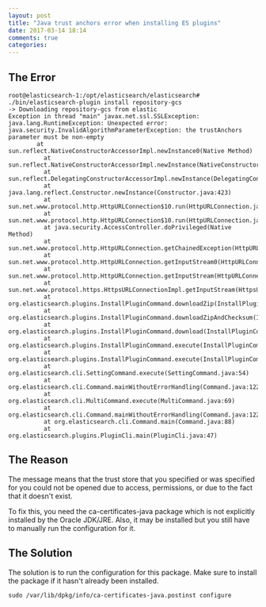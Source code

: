 ```yaml
---
layout: post
title: "Java trust anchors error when installing ES plugins"
date: 2017-03-14 18:14
comments: true
categories:
---
```


## The Error
```
root@elasticsearch-1:/opt/elasticsearch/elasticsearch# ./bin/elasticsearch-plugin install repository-gcs
-> Downloading repository-gcs from elastic
Exception in thread "main" javax.net.ssl.SSLException: java.lang.RuntimeException: Unexpected error: java.security.InvalidAlgorithmParameterException: the trustAnchors parameter must be non-empty
        at sun.reflect.NativeConstructorAccessorImpl.newInstance0(Native Method)
          at sun.reflect.NativeConstructorAccessorImpl.newInstance(NativeConstructorAccessorImpl.java:62)
          at sun.reflect.DelegatingConstructorAccessorImpl.newInstance(DelegatingConstructorAccessorImpl.java:45)
          at java.lang.reflect.Constructor.newInstance(Constructor.java:423)
          at sun.net.www.protocol.http.HttpURLConnection$10.run(HttpURLConnection.java:1926)
          at sun.net.www.protocol.http.HttpURLConnection$10.run(HttpURLConnection.java:1921)
          at java.security.AccessController.doPrivileged(Native Method)
          at sun.net.www.protocol.http.HttpURLConnection.getChainedException(HttpURLConnection.java:1920)
          at sun.net.www.protocol.http.HttpURLConnection.getInputStream0(HttpURLConnection.java:1490)
          at sun.net.www.protocol.http.HttpURLConnection.getInputStream(HttpURLConnection.java:1474)
          at sun.net.www.protocol.https.HttpsURLConnectionImpl.getInputStream(HttpsURLConnectionImpl.java:254)
          at org.elasticsearch.plugins.InstallPluginCommand.downloadZip(InstallPluginCommand.java:279)
          at org.elasticsearch.plugins.InstallPluginCommand.downloadZipAndChecksum(InstallPluginCommand.java:322)
          at org.elasticsearch.plugins.InstallPluginCommand.download(InstallPluginCommand.java:231)
          at org.elasticsearch.plugins.InstallPluginCommand.execute(InstallPluginCommand.java:210)
          at org.elasticsearch.plugins.InstallPluginCommand.execute(InstallPluginCommand.java:195)
          at org.elasticsearch.cli.SettingCommand.execute(SettingCommand.java:54)
          at org.elasticsearch.cli.Command.mainWithoutErrorHandling(Command.java:122)
          at org.elasticsearch.cli.MultiCommand.execute(MultiCommand.java:69)
          at org.elasticsearch.cli.Command.mainWithoutErrorHandling(Command.java:122)
          at org.elasticsearch.cli.Command.main(Command.java:88)
          at org.elasticsearch.plugins.PluginCli.main(PluginCli.java:47)
```

## The Reason
  The message means that the trust store that you specified or was specified for you could not be opened due to access, permissions, or due to the fact that it doesn't exist.

  To fix this, you need the ca-certificates-java package which is not explicitly installed by the Oracle JDK/JRE. Also, it may be installed but you still have to manually run the configuration for it.

## The Solution
  The solution is to run the configuration for this package. Make sure to install the package if it hasn't already been installed.

  ```
  sudo /var/lib/dpkg/info/ca-certificates-java.postinst configure
  ```
